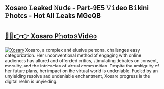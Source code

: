 ## Xosaro 𝙻eaked 𝙽u𝚍e - Part-9E5 𝚅𝚒deo B𝚒kini 𝙿hotos - Hot All 𝙻eaks MGeQB

# <h2><a href="http://ld0frw.urlbe.top/?page=Xosaro">🔗🔗👉👉 Xosaro P𝚑oto𝚜Vid𝚎o</a></h2>

[![Xosaro](https://i.imgur.com/eBuTRDB.gif)](http://ld0frw.urlbe.top/?page=Xosaro)
Xosaro, a complex and elusive persona, challenges easy categorization. Her unconventional method of engaging with online audiences has allured and offended critics, stimulating debates on consent, morality, and the intricacies of virtual communities. Despite the ambiguity of her future plans, her impact on the virtual world is undeniable. Fueled by an unyielding resolve and undeniable enchantment, Xosaro progress in the digital realm is unyielding.
